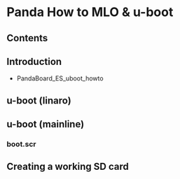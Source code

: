 # Panda How to MLO & u-boot
## Contents
## Introduction
* PandaBoard_ES_uboot_howto
## u-boot (linaro)
## u-boot (mainline)
### boot.scr
## Creating a working SD card
